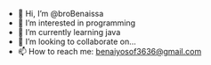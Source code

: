 - 👋 Hi, I’m @broBenaissa
- 👀 I’m interested in programming
- 🌱 I’m currently learning java
- 💞️ I’m looking to collaborate on... 
- 📫 How to reach me: benaiyosof3636@gmail.com



